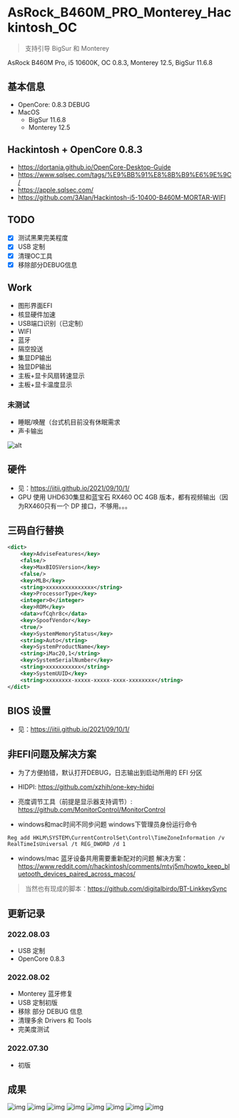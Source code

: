 # AsRock_B460M_PRO_Monterey_Hackintosh_OC

> 支持引导 BigSur 和 Monterey  

AsRock B460M Pro, i5 10600K, OC 0.8.3, Monterey 12.5, BigSur 11.6.8

## 基本信息

* OpenCore: 0.8.3 DEBUG
* MacOS
  * BigSur 11.6.8
  * Monterey 12.5

## Hackintosh + OpenCore 0.8.3

* https://dortania.github.io/OpenCore-Desktop-Guide
* https://www.sqlsec.com/tags/%E9%BB%91%E8%8B%B9%E6%9E%9C/
* https://apple.sqlsec.com/
* https://github.com/3Alan/Hackintosh-i5-10400-B460M-MORTAR-WIFI

## TODO
- [x] 测试黑果完美程度
- [x] USB 定制
- [x] 清理OC工具
- [x] 移除部分DEBUG信息

## Work

* 图形界面EFI
* 核显硬件加速
* USB端口识别（已定制）
* WIFI
* 蓝牙
* 隔空投送
* 集显DP输出
* 独显DP输出
* 主板+显卡风扇转速显示
* 主板+显卡温度显示

### 未测试
* 睡眠/唤醒（台式机目前没有休眠需求
* 声卡输出

![alt](./images/usb_t1.png)

## 硬件

* 见：https://iitii.github.io/2021/09/10/1/
* GPU 使用 UHD630集显和蓝宝石 RX460 OC 4GB 版本，都有视频输出（因为RX460只有一个 DP 接口，不够用。。。

## 三码自行替换

```xml
<dict>
	<key>AdviseFeatures</key>
	<false/>
	<key>MaxBIOSVersion</key>
	<false/>
	<key>MLB</key>
	<string>xxxxxxxxxxxxxxx</string>
	<key>ProcessorType</key>
	<integer>0</integer>
	<key>ROM</key>
	<data>vfCqhr8c</data>
	<key>SpoofVendor</key>
	<true/>
	<key>SystemMemoryStatus</key>
	<string>Auto</string>
	<key>SystemProductName</key>
	<string>iMac20,1</string>
	<key>SystemSerialNumber</key>
	<string>xxxxxxxxxxx</string>
	<key>SystemUUID</key>
	<string>xxxxxxxx-xxxxx-xxxxx-xxxx-xxxxxxxx</string>
</dict>
```


## BIOS 设置
* 见：https://iitii.github.io/2021/09/10/1/

## 非EFI问题及解决方案

* 为了方便拍错，默认打开DEBUG，日志输出到启动所用的 EFI 分区

* HIDPI: https://github.com/xzhih/one-key-hidpi
* 亮度调节工具（前提是显示器支持调节）: https://github.com/MonitorControl/MonitorControl

* windows和mac时间不同步问题 windows下管理员身份运行命令
```pwsh
Reg add HKLM\SYSTEM\CurrentControlSet\Control\TimeZoneInformation /v RealTimeIsUniversal /t REG_DWORD /d 1
```
* windows/mac 蓝牙设备共用需要重新配对的问题 解决方案：https://www.reddit.com/r/hackintosh/comments/mtvj5m/howto_keep_bluetooth_devices_paired_across_macos/

> 当然也有现成的脚本：https://github.com/digitalbirdo/BT-LinkkeySync  

## 更新记录
### 2022.08.03
* USB 定制
* OpenCore 0.8.3
### 2022.08.02
* Monterey 蓝牙修复
* USB 定制初版
* 移除 部分 DEBUG 信息
* 清理多余 Drivers 和 Tools
* 完美度测试
### 2022.07.30
* 初版

## 成果

![img](images/bigsur.png)
![img](images/monterey.jpg)
![img](images/geekbench_sc.jpg)
![img](images/gadget.png)
![img](images/geekbench_compute.png)
![img](images/geekbench_info.png)
![img](images/used.png)
![img](images/usb_t1.png)

